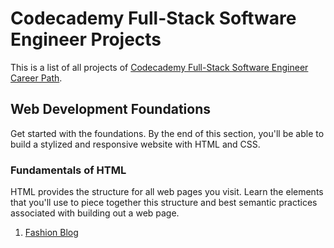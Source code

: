 # Codecademy Full-Stack Software Engineer Projects

This is a list of all projects of [Codecademy Full-Stack Software Engineer Career Path](https://www.codecademy.com/career-journey/full-stack-engineer).

## Web Development Foundations
Get started with the foundations. By the end of this section, you'll be able to build a stylized and responsive website with HTML and CSS.

### Fundamentals of HTML
HTML provides the structure for all web pages you visit. Learn the elements that you'll use to piece together this structure and best semantic practices associated with building out a web page.

1. [Fashion Blog](https://github.com/lucasbrtz/codecademy-fullstack-projects/blob/main/01-fashion-blog/index.html)
